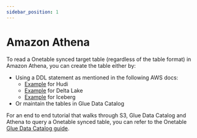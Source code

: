 ```yaml
---
sidebar_position: 1
---
```


# Amazon Athena
To read a Onetable synced target table (regardless of the table format) in Amazon Athena,
you can create the table either by:
* Using a DDL statement as mentioned in the following AWS docs:
    * [Example](https://docs.aws.amazon.com/athena/latest/ug/querying-hudi.html#querying-hudi-in-athena-creating-hudi-tables) for Hudi
    * [Example](https://docs.aws.amazon.com/athena/latest/ug/delta-lake-tables.html#delta-lake-tables-getting-started) for Delta Lake
    * [Example](https://docs.aws.amazon.com/athena/latest/ug/querying-iceberg-creating-tables.html#querying-iceberg-creating-tables-query-editor) for Iceberg
* Or maintain the tables in Glue Data Catalog

For an end to end tutorial that walks through S3, Glue Data Catalog and Athena to query a Onetable synced table,
you can refer to the Onetable [Glue Data Catalog guide](https://onetable.dev/docs/glue-catalog).